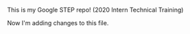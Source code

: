 This is my Google STEP repo! (2020 Intern Technical Training)

Now I'm adding changes to this file. 
